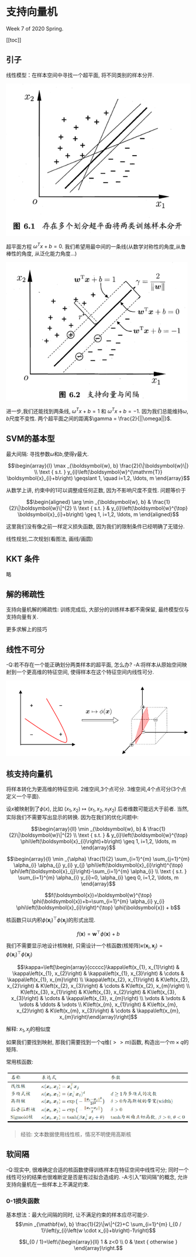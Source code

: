 # 支持向量机

<!-----
title: 【Big Data Analysis】支持向量机
url: bd-svm
date: 2020-04-16 18:07:57
tags: 
- Big Data Analysis

categories: 
- Courses

----->

Week 7 of 2020 Spring.

<!--more-->

[[toc]]

## 引子

线性模型：在样本空间中寻找一个超平面, 将不同类别的样本分开.

![](./img/04-16-18-11-36.png)


超平面方程 $\omega^{T} x + b =0$. 我们希望用最中间的一条线(从数学对称性的角度,从鲁棒性的角度, 从泛化能力角度...)

![](./img/04-16-18-23-06.png)

进一步,我们还能找到两条线, $\omega^{T}x+b = 1$ 和 $\omega^{T}x+b = -1$. 因为我们总能维持$\omega, b$尺度不变性. 两个超平面之间的距离$\gamma = \frac{2}{||\omega||}$.

## SVM的基本型

最大间隔: 寻找参数$\omega$和$b$,使得$\gamma$最大.

$$\begin{array}{l}
\max _{\boldsymbol{w}, b} \frac{2}{\|\boldsymbol{w}\|} \\
\text { s.t. } y_{i}\left(\boldsymbol{w}^{\mathrm{T}} \boldsymbol{x}_{i}+b\right) \geqslant 1, \quad i=1,2, \ldots, m
\end{array}$$

从数学上讲, 约束中的1可以调整成任何正数, 因为不影响尺度不变性. 问题等价于

$$\begin{aligned}
\arg \min _{\boldsymbol{w}, b} & \frac{1}{2}\|\boldsymbol{w}\|^{2} \\
\text { s.t. } & y_{i}\left(\boldsymbol{w}^{\top} \boldsymbol{x}_{i}+b\right) \geq 1, i=1,2, \ldots, m
\end{aligned}$$

这里我们没有像之前一样定义损失函数, 因为我们的限制条件已经明确了无错分.

线性规划,二次规划(看图法, 画线/画圆)


## KKT 条件

略

## 解的稀疏性

支持向量机解的稀疏性: 训练完成后, 大部分的训练样本都不需保留, 最终模型仅与支持向量有关.

更多求解上的技巧

## 线性不可分

-Q:若不存在一个能正确划分两类样本的超平面, 怎么办?
-A:将样本从原始空间映射到一个更高维的特征空间, 使得样本在这个特征空间内线性可分.

![](./img/04-16-19-53-41.png)

## 核支持向量机

将样本转化为更高维的特征空间. 2维空间,3个点可分. 3维空间,4个点可分(3个点定义一个平面).

设$x$被映射到了$\phi(x)$, 比如 $(x_1,x_2)\mapsto (x_1,x_2,x_1 x_2)$ 后者维数可能远大于前者. 当然, 实际我们不需要写出显示的转换. 因为在我们的优化问题中:

$$\begin{array}{ll}
\min _{\boldsymbol{w}, b} & \frac{1}{2}\|\boldsymbol{w}\|^{2} \\
\text { s.t. } & y_{i}\left(\boldsymbol{w}^{\top} \phi\left(\boldsymbol{x}_{i}\right)+b\right) \geq 1, i=1,2, \ldots, m
\end{array}$$

$$\begin{array}{l}
\min _{\alpha} \frac{1}{2} \sum_{i=1}^{m} \sum_{j=1}^{m} \alpha_{i} \alpha_{j} y_{i} y_{j} \phi\left(\boldsymbol{x}_{i}\right)^{\top} \phi\left(\boldsymbol{x}_{j}\right)-\sum_{i=1}^{m} \alpha_{i} \\
\text { s.t. } \sum_{i=1}^{m} \alpha_{i} y_{i}=0, \alpha_{i} \geq 0, i=1,2, \ldots, m
\end{array}$$

$$f(\boldsymbol{x})=\boldsymbol{w}^{\top} \phi(\boldsymbol{x})+b=\sum_{i=1}^{m} \alpha_{i} y_{i} \phi\left(\boldsymbol{x}_{i}\right)^{\top} \phi(\boldsymbol{x}) + b$$

核函数只以内积$\phi\left(\boldsymbol{x}_{i}\right)^{\top} \phi\left(\boldsymbol{x}_{j}\right)$的形式出现.

$$f(\boldsymbol{x})=\boldsymbol{w}^{\top} \phi(\boldsymbol{x})+b$$


我们不需要显示地设计核映射, 只需设计一个核函数(核矩阵)$\kappa\left(\boldsymbol{x}_{i}, \boldsymbol{x}_{j}\right)=\phi\left(\boldsymbol{x}_{i}\right)^{\top} \phi\left(\boldsymbol{x}_{j}\right)$


$$\kappa=\left[\begin{array}{ccccc}\kappa\left(x_{1}, x_{1}\right) & \kappa\left(x_{1}, x_{2}\right) & \kappa\left(x_{1}, x_{3}\right) & \cdots & \kappa\left(x_{1}, x_{m}\right) \\ \kappa\left(x_{2}, x_{1}\right) & K\left(x_{2}, x_{2}\right) & K\left(x_{2}, x_{3}\right) & \cdots & K\left(x_{2}, x_{m}\right) \\ K\left(x_{3}, x_{1}\right) & K\left(x_{3}, x_{2}\right) & K\left(x_{3}, x_{3}\right) & \cdots & \kappa\left(x_{3}, x_{m}\right) \\ \vdots & \vdots & \vdots & \ddots & \vdots \\ K\left(x_{m}, x_{1}\right) & K\left(x_{m}, x_{2}\right) & K\left(x_{m}, x_{3}\right) & \cdots & \kappa\left(x_{m}, x_{m}\right)\end{array}\right]$$

解释: $x_1,x_j$的相似度

如果我们要找到映射, 那我们需要找到一个q维($>>m$)函数, 构造出一个$m\times q$的矩阵.

常用核函数:

![](./img/04-16-20-06-39.png)

> 经验: 文本数据使用线性核，情况不明使用高斯核

## 软间隔
-Q:现实中, 很难确定合适的核函数使得训练样本在特征空间中线性可分; 同时一个线性可分的结果也很难断定是否是有过拟合造成的.
-A:引入”软间隔”的概念, 允许支持向量机在一些样本上不满足约束.

### 0-1损失函数

基本想法：最大化间隔的同时, 让不满足约束的样本应尽可能少.
$$\min _{\mathbf{w}, b} \frac{1}{2}\|w\|^{2}+C \sum_{i=1}^{m} l_{0 / 1}\left(y_{i}\left(w \cdot x_{i}+b\right)-1\right)$$

$$l_{0 / 1}=\left\{\begin{array}{ll}
1 & z<0 \\
0 & \text { otherwise }
\end{array}\right.$$

